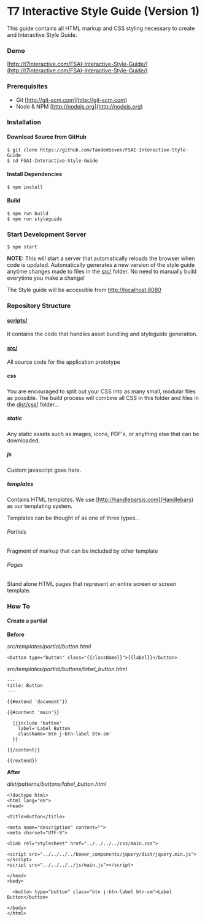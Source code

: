 # T7 Interactive Style Guide (Version 1)

This guide contains all HTML markup and CSS styling necessary to create and Interactive Style Guide.

### Demo

[http://t7interactive.com/FSAI-Interactive-Style-Guide/](http://t7interactive.com/FSAI-Interactive-Style-Guide/)

### Prerequisites
- Git [http://git-scm.com](http://git-scm.com)
- Node & NPM [http://nodejs.org](http://nodejs.org)

### Installation

#### Download Source from GitHub
```
$ git clone https://github.com/TandemSeven/FSAI-Interactive-Style-Guide
$ cd FSAI-Interactive-Style-Guide
```

#### Install Dependencies
```
$ npm install
```

#### Build
```
$ npm run build
$ npm run styleguide
```

### Start Development Server

```
$ npm start
```
**NOTE:** This will start a server that automatically reloads the browser when code is updated. Automatically generates a new version of the style guide anytime changes made to files in the [src/](src/) folder. No need to manually build everytime you make a change!

The Style guide will be accessible from [http://localhost:8080](http://localhost:8080)


### Repository Structure

#### [scripts/](scripts/)
It contains the code that handles asset bundling and styleguide generation.

#### [src/](src/)
All source code for the application prototype

##### css
You are encouraged to split out your CSS into as many small, modular files as possible. The build process will combine all CSS in this folder and files in the [dist/css/]() folder...

##### static
Any static assets such as images, icons, PDF's, or anything else that can be downloaded.

##### js

Custom javascript goes here.

##### templates

Contains HTML templates. We use [http://handlebarsjs.com](Handlebars) as our templating system.

Templates can be thought of as one of three types...
###### Partials
Fragment of markup that can be included by other template

###### Pages
Stand alone HTML pages that represent an entire screen or screen template.


### How To

#### Create a partial

**Before**

*src/templates/partial/button.html*
```
<button type="button" class="{{className}}">{{label}}</button>
```

*src/templates/partial/buttons/label_button.html*

    ---
    title: Button
    ---

    {{#extend 'document'}}

    {{#content 'main'}}

      {{include 'button'
        label='Label Button
        className='btn j-btn-label btn-sm'
      }}

    {{/content}}

    {{/extend}}


**After**

*dist/patterns/buttons/label_button.html*

    <!doctype html>
    <html lang="en">
    <head>

    <title>Button</title>

    <meta name="description" content="">
    <meta charset="UTF-8">

    <link rel="stylesheet" href="../../../../css/main.css">

    <script src="../../../../bower_components/jquery/dist/jquery.min.js"></script>
    <script src="../../../../js/main.js"></script>

    </head>
    <body>

      <button type="button" class="btn j-btn-label btn-sm">Label Button</button>

    </body>
    </html>